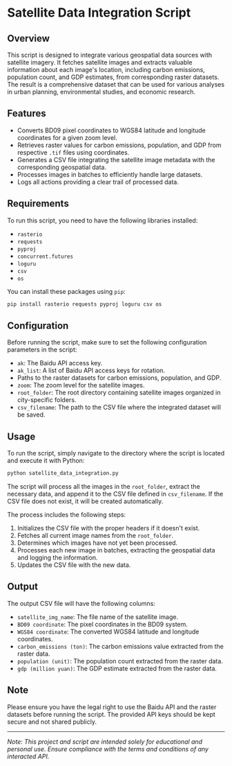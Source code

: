# Satellite Data Integration Script

## Overview
This script is designed to integrate various geospatial data sources with satellite imagery. It fetches satellite images and extracts valuable information about each image's location, including carbon emissions, population count, and GDP estimates, from corresponding raster datasets. The result is a comprehensive dataset that can be used for various analyses in urban planning, environmental studies, and economic research.

## Features
- Converts BD09 pixel coordinates to WGS84 latitude and longitude coordinates for a given zoom level.
- Retrieves raster values for carbon emissions, population, and GDP from respective `.tif` files using coordinates.
- Generates a CSV file integrating the satellite image metadata with the corresponding geospatial data.
- Processes images in batches to efficiently handle large datasets.
- Logs all actions providing a clear trail of processed data.

## Requirements
To run this script, you need to have the following libraries installed:
- `rasterio`
- `requests`
- `pyproj`
- `concurrent.futures`
- `loguru`
- `csv`
- `os`

You can install these packages using `pip`:
```sh
pip install rasterio requests pyproj loguru csv os
```

## Configuration
Before running the script, make sure to set the following configuration parameters in the script:
- `ak`: The Baidu API access key.
- `ak_list`: A list of Baidu API access keys for rotation.
- Paths to the raster datasets for carbon emissions, population, and GDP.
- `zoom`: The zoom level for the satellite images.
- `root_folder`: The root directory containing satellite images organized in city-specific folders.
- `csv_filename`: The path to the CSV file where the integrated dataset will be saved.

## Usage
To run the script, simply navigate to the directory where the script is located and execute it with Python:
```sh
python satellite_data_integration.py
```

The script will process all the images in the `root_folder`, extract the necessary data, and append it to the CSV file defined in `csv_filename`. If the CSV file does not exist, it will be created automatically.

The process includes the following steps:
1. Initializes the CSV file with the proper headers if it doesn't exist.
2. Fetches all current image names from the `root_folder`.
3. Determines which images have not yet been processed.
4. Processes each new image in batches, extracting the geospatial data and logging the information.
5. Updates the CSV file with the new data.

## Output
The output CSV file will have the following columns:
- `satellite_img_name`: The file name of the satellite image.
- `BD09 coordinate`: The pixel coordinates in the BD09 system.
- `WGS84 coordinate`: The converted WGS84 latitude and longitude coordinates.
- `carbon_emissions (ton)`: The carbon emissions value extracted from the raster data.
- `population (unit)`: The population count extracted from the raster data.
- `gdp (million yuan)`: The GDP estimate extracted from the raster data.

## Note
Please ensure you have the legal right to use the Baidu API and the raster datasets before running the script. The provided API keys should be kept secure and not shared publicly.

---
*Note: This project and script are intended solely for educational and personal use. Ensure compliance with the terms and conditions of any interacted API.*